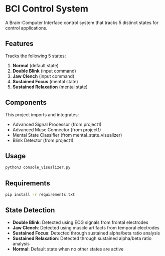 # BCI Control System

A Brain-Computer Interface control system that tracks 5 distinct states for control applications.

## Features

Tracks the following 5 states:
1. **Normal** (default state)
2. **Double Blink** (input command)
3. **Jaw Clench** (input command)
4. **Sustained Focus** (mental state)
5. **Sustained Relaxation** (mental state)

## Components

This project imports and integrates:
- Advanced Signal Processor (from project1)
- Advanced Muse Connector (from project1)
- Mental State Classifier (from mental_state_visualizer)
- Blink Detector (from project1)

## Usage

```bash
python3 console_visualizer.py
```

## Requirements

```bash
pip install -r requirements.txt
```

## State Detection

- **Double Blink**: Detected using EOG signals from frontal electrodes
- **Jaw Clench**: Detected using muscle artifacts from temporal electrodes
- **Sustained Focus**: Detected through sustained alpha/beta ratio analysis
- **Sustained Relaxation**: Detected through sustained alpha/beta ratio analysis
- **Normal**: Default state when no other states are active
